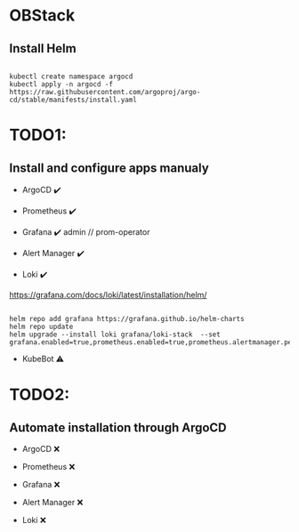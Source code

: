 # OBStack

## Install Helm
<pre><code>
kubectl create namespace argocd
kubectl apply -n argocd -f https://raw.githubusercontent.com/argoproj/argo-cd/stable/manifests/install.yaml
</code></pre>


# TODO1:
## Install and configure apps manualy 

- ArgoCD :heavy_check_mark:	

- Prometheus :heavy_check_mark:	

- Grafana :heavy_check_mark:	 admin // prom-operator

- Alert Manager :heavy_check_mark:

- Loki :heavy_check_mark:

https://grafana.com/docs/loki/latest/installation/helm/
<pre><code>
helm repo add grafana https://grafana.github.io/helm-charts
helm repo update
helm upgrade --install loki grafana/loki-stack  --set grafana.enabled=true,prometheus.enabled=true,prometheus.alertmanager.persistentVolume.enabled=false,prometheus.server.persistentVolume.enabled=false
</code></pre>

- KubeBot :warning:

# TODO2:
## Automate installation through ArgoCD

- ArgoCD :x:

- Prometheus :x:

- Grafana  :x:

- Alert Manager :x:

- Loki :x:
